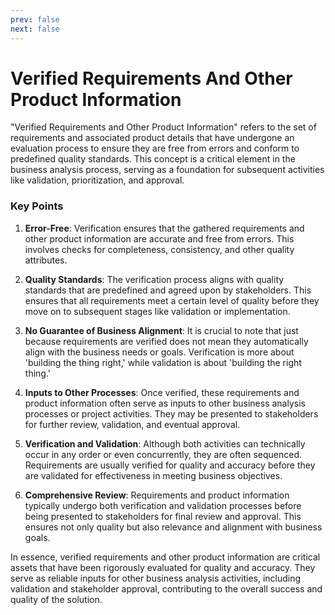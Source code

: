 ```yaml
---
prev: false
next: false
---
```


# Verified Requirements And Other Product Information

"Verified Requirements and Other Product Information" refers to the set of requirements and associated product details that have undergone an evaluation process to ensure they are free from errors and conform to predefined quality standards. This concept is a critical element in the business analysis process, serving as a foundation for subsequent activities like validation, prioritization, and approval.

### Key Points

1. **Error-Free**: Verification ensures that the gathered requirements and other product information are accurate and free from errors. This involves checks for completeness, consistency, and other quality attributes.

2. **Quality Standards**: The verification process aligns with quality standards that are predefined and agreed upon by stakeholders. This ensures that all requirements meet a certain level of quality before they move on to subsequent stages like validation or implementation.

3. **No Guarantee of Business Alignment**: It is crucial to note that just because requirements are verified does not mean they automatically align with the business needs or goals. Verification is more about 'building the thing right,' while validation is about 'building the right thing.'

4. **Inputs to Other Processes**: Once verified, these requirements and product information often serve as inputs to other business analysis processes or project activities. They may be presented to stakeholders for further review, validation, and eventual approval.

5. **Verification and Validation**: Although both activities can technically occur in any order or even concurrently, they are often sequenced. Requirements are usually verified for quality and accuracy before they are validated for effectiveness in meeting business objectives.

6. **Comprehensive Review**: Requirements and product information typically undergo both verification and validation processes before being presented to stakeholders for final review and approval. This ensures not only quality but also relevance and alignment with business goals.

In essence, verified requirements and other product information are critical assets that have been rigorously evaluated for quality and accuracy. They serve as reliable inputs for other business analysis activities, including validation and stakeholder approval, contributing to the overall success and quality of the solution.
